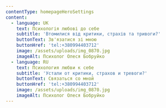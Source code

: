 ```yaml
---
contentType: homepageHeroSettings
content:
  - language: UK
    text: Психологія любові до себе
    subtitle: 'Втомилися від критики, страхів та тривоги?'
    buttonText: Зв'язатися зі мною
    buttonHref: 'tel:+380994403712'
    image: /assets/uploads/img_0870.jpg
    imageAlt: Психолог Олеся Бобруйко
  - language: RU
    text: Психология любви к себе
    subtitle: 'Устали от критики, страхов и тревоги?'
    buttonText: Связаться со мной
    buttonHref: 'tel:+380994403712'
    image: /assets/uploads/img_0870.jpg
    imageAlt: Психолог Олеся Бобруйко
---
```

